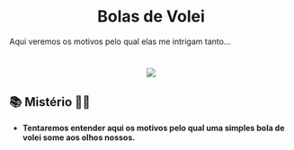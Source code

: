 <h1 align="center">Bolas de Volei</h1>
Aqui veremos os motivos pelo qual elas me intrigam tanto...

<h1 align="center"> <img src="http://4.bp.blogspot.com/-bwiaioEPjvQ/TsfM6bvEFbI/AAAAAAAABZ8/uc4toi1ubBI/s400/Wilson-SZ-2.jpg"/></h1>


## :books: Mistério 🏐🏐
* <b>Tentaremos entender aqui os motivos pelo qual uma simples bola de volei some aos olhos nossos.</b>
